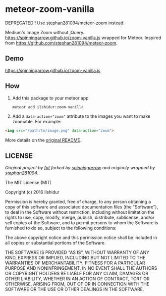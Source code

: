 # meteor-zoom-vanilla

DEPRECATED ! Use [stephan281094/meteor-zoom](https://github.com/stephan281094/meteor-zoom) instead.

Medium's Image Zoom without jQuery. https://spinningarrow.github.io/zoom-vanilla.js wrapped for Meteor.
Inspired from https://github.com/stephan281094/meteor-zoom.

## Demo

https://spinningarrow.github.io/zoom-vanilla.js

## How

1. Add this package to your meteor app

    ```bash
    meteor add ilshidur:zoom-vanilla
    ```
2. Add a `data-action="zoom"` attribute to the images you want to make zoomable. For example:

  ```html
<img src="/path/to/image.png" data-action="zoom">
  ```

More details on the [original README](https://github.com/spinningarrow/zoom-vanilla.js/blob/gh-pages/README.md).

## LICENSE

*Original project by [fat](https://github.com/fat/zoom.js) forked by [spinningarrow](https://github.com/spinningarrow/zoom-vanilla.js) and originaly wrapped by [stephan281094](https://github.com/stephan281094/meteor-zoom).*

The MIT License (MIT)

Copyright (c) 2016 Ilshidur

Permission is hereby granted, free of charge, to any person obtaining a copy
of this software and associated documentation files (the "Software"), to deal
in the Software without restriction, including without limitation the rights
to use, copy, modify, merge, publish, distribute, sublicense, and/or sell
copies of the Software, and to permit persons to whom the Software is
furnished to do so, subject to the following conditions:

The above copyright notice and this permission notice shall be included in all
copies or substantial portions of the Software.

THE SOFTWARE IS PROVIDED "AS IS", WITHOUT WARRANTY OF ANY KIND, EXPRESS OR
IMPLIED, INCLUDING BUT NOT LIMITED TO THE WARRANTIES OF MERCHANTABILITY,
FITNESS FOR A PARTICULAR PURPOSE AND NONINFRINGEMENT. IN NO EVENT SHALL THE
AUTHORS OR COPYRIGHT HOLDERS BE LIABLE FOR ANY CLAIM, DAMAGES OR OTHER
LIABILITY, WHETHER IN AN ACTION OF CONTRACT, TORT OR OTHERWISE, ARISING FROM,
OUT OF OR IN CONNECTION WITH THE SOFTWARE OR THE USE OR OTHER DEALINGS IN THE
SOFTWARE.
